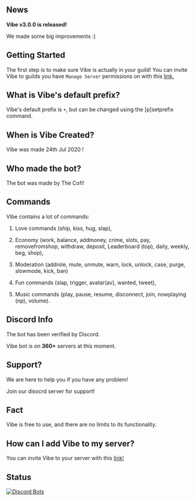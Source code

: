 ## News

**Vibe v3.0.0 is released!**

We made some big improvements :)

## Getting Started

The first step is to make sure Vibe is actually in your guild! You can invite Vibe to guilds you have `Manage Server` permissions on with this [link.](https://discord.com/oauth2/authorize?client_id=736260472663179375&scope=bot&permissions=205389015)

## What is Vibe's default prefix?

Vibe's default prefix is `+`, but can be changed using the [p]setprefix command.

## When is Vibe Created?

Vibe was made 24th Jul 2020 !

## Who made the bot?

The bot was made by The Cofi!

## Commands

Vibe contains a lot of commands:

1. Love commands (ship, kiss, hug, slap),

2. Economy (work, balance, addmoney, crime, slots, pay, removefromshop, withdraw, deposit, Leaderboard (top), daily, weekly, beg, shop),

3. Moderation (addrole, mute, unmute, warn, lock, unlock, case, purge, slowmode, kick, ban)

4. Fun commands (slap, trigger, avatar(av), wanted, tweet),

5. Music commands (play, pause, resume, disconnect, join, nowplaying (np), volume).

## Discord Info

The bot has been verified by Discord.

Vibe bot is on **360+** servers at this moment.

## Support?

We are here to help you if you have any problem!

Join our disocrd server for support!

## Fact

Vibe is free to use, and there are no limits to its functionality.

## How can I add Vibe to my server?

You can invite Vibe to your server with this [link!](https://discord.com/oauth2/authorize?client_id=736260472663179375&scope=bot&permissions=205389015)

## Status

[![Discord Bots](https://top.gg/api/widget/status/736260472663179375.svg)](https://top.gg/bot/736260472663179375)

